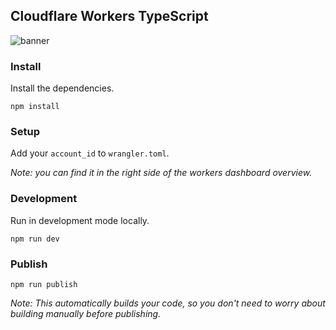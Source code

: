 ## Cloudflare Workers TypeScript

![banner](https://user-images.githubusercontent.com/29705703/147551010-4690d28e-2e22-4451-94de-44da25ff0ed7.png)

### Install

Install the dependencies.

```
npm install
```

### Setup

Add your `account_id` to `wrangler.toml`.

_Note: you can find it in the right side of the workers dashboard overview._

### Development

Run in development mode locally.

```
npm run dev
```

### Publish

```
npm run publish
```

_Note: This automatically builds your code, so you don't need to worry about building manually before publishing._

